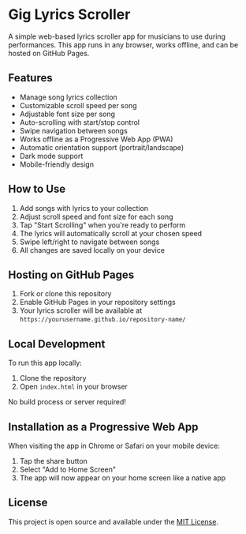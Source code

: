 # Gig Lyrics Scroller

A simple web-based lyrics scroller app for musicians to use during performances. This app runs in any browser, works offline, and can be hosted on GitHub Pages.

## Features

- Manage song lyrics collection
- Customizable scroll speed per song
- Adjustable font size per song
- Auto-scrolling with start/stop control
- Swipe navigation between songs
- Works offline as a Progressive Web App (PWA)
- Automatic orientation support (portrait/landscape)
- Dark mode support
- Mobile-friendly design

## How to Use

1. Add songs with lyrics to your collection
2. Adjust scroll speed and font size for each song
3. Tap "Start Scrolling" when you're ready to perform
4. The lyrics will automatically scroll at your chosen speed
5. Swipe left/right to navigate between songs
6. All changes are saved locally on your device

## Hosting on GitHub Pages

1. Fork or clone this repository
2. Enable GitHub Pages in your repository settings
3. Your lyrics scroller will be available at `https://yourusername.github.io/repository-name/`

## Local Development

To run this app locally:

1. Clone the repository
2. Open `index.html` in your browser

No build process or server required!

## Installation as a Progressive Web App

When visiting the app in Chrome or Safari on your mobile device:

1. Tap the share button
2. Select "Add to Home Screen"
3. The app will now appear on your home screen like a native app

## License

This project is open source and available under the [MIT License](LICENSE).
